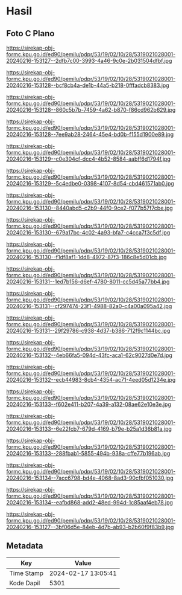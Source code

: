 # Hasil

## Foto C Plano

https://sirekap-obj-formc.kpu.go.id/ed90/pemilu/pdpr/53/19/02/10/28/5319021028001-20240216-153127--2dfb7c00-3993-4a46-9c0e-2b031504dfbf.jpg

https://sirekap-obj-formc.kpu.go.id/ed90/pemilu/pdpr/53/19/02/10/28/5319021028001-20240216-153128--bcf8cb4a-de1b-44a5-b218-0fffadcb8383.jpg

https://sirekap-obj-formc.kpu.go.id/ed90/pemilu/pdpr/53/19/02/10/28/5319021028001-20240216-153128--860c5b7b-7459-4a62-b870-f86cd962b629.jpg

https://sirekap-obj-formc.kpu.go.id/ed90/pemilu/pdpr/53/19/02/10/28/5319021028001-20240216-153128--7ee9ab28-2464-45e4-bd0b-f155d1900e89.jpg

https://sirekap-obj-formc.kpu.go.id/ed90/pemilu/pdpr/53/19/02/10/28/5319021028001-20240216-153129--c0e304cf-dcc4-4b52-8584-aabff6d1794f.jpg

https://sirekap-obj-formc.kpu.go.id/ed90/pemilu/pdpr/53/19/02/10/28/5319021028001-20240216-153129--5c4edbe0-0398-4107-8d54-cbd461571ab0.jpg

https://sirekap-obj-formc.kpu.go.id/ed90/pemilu/pdpr/53/19/02/10/28/5319021028001-20240216-153130--8440abd5-c2b9-44f0-9ce2-f077b57f7cbe.jpg

https://sirekap-obj-formc.kpu.go.id/ed90/pemilu/pdpr/53/19/02/10/28/5319021028001-20240216-153130--679a17bc-4c02-4a93-bfa7-c4cca7f3c5df.jpg

https://sirekap-obj-formc.kpu.go.id/ed90/pemilu/pdpr/53/19/02/10/28/5319021028001-20240216-153130--f1df8af1-1dd8-4972-87f3-186c8e5d01cb.jpg

https://sirekap-obj-formc.kpu.go.id/ed90/pemilu/pdpr/53/19/02/10/28/5319021028001-20240216-153131--1ed7b156-d6ef-4780-8011-cc5d45a77bb4.jpg

https://sirekap-obj-formc.kpu.go.id/ed90/pemilu/pdpr/53/19/02/10/28/5319021028001-20240216-153131--cf297474-23f1-4988-82a0-c4a00a095a42.jpg

https://sirekap-obj-formc.kpu.go.id/ed90/pemilu/pdpr/53/19/02/10/28/5319021028001-20240216-153131--29f29786-c938-4d37-b386-712f9c1144bc.jpg

https://sirekap-obj-formc.kpu.go.id/ed90/pemilu/pdpr/53/19/02/10/28/5319021028001-20240216-153132--4eb66fa5-094d-43fc-aca1-62c9027d0e7d.jpg

https://sirekap-obj-formc.kpu.go.id/ed90/pemilu/pdpr/53/19/02/10/28/5319021028001-20240216-153132--ecb44983-8cb4-4354-ac71-4eed05d1234e.jpg

https://sirekap-obj-formc.kpu.go.id/ed90/pemilu/pdpr/53/19/02/10/28/5319021028001-20240216-153133--f602e411-b207-4a39-a132-08ae62e10e3e.jpg

https://sirekap-obj-formc.kpu.go.id/ed90/pemilu/pdpr/53/19/02/10/28/5319021028001-20240216-153133--6e22fcb7-679d-4169-b79e-b25a1d36b81a.jpg

https://sirekap-obj-formc.kpu.go.id/ed90/pemilu/pdpr/53/19/02/10/28/5319021028001-20240216-153133--288fbab1-5855-494b-938a-cffe77b196ab.jpg

https://sirekap-obj-formc.kpu.go.id/ed90/pemilu/pdpr/53/19/02/10/28/5319021028001-20240216-153134--7acc6798-bd4e-4068-8ad3-90cfbf051030.jpg

https://sirekap-obj-formc.kpu.go.id/ed90/pemilu/pdpr/53/19/02/10/28/5319021028001-20240216-153134--eafbd868-add2-48ed-994d-1c85aaf4eb78.jpg

https://sirekap-obj-formc.kpu.go.id/ed90/pemilu/pdpr/53/19/02/10/28/5319021028001-20240216-153127--3bf06d5e-84eb-4d7b-ab93-b2b60f9f83b9.jpg


## Metadata

| Key        | Value               |
| ---------- | ------------------- |
| Time Stamp | 2024-02-17 13:05:41 |
| Kode Dapil | 5301                |



